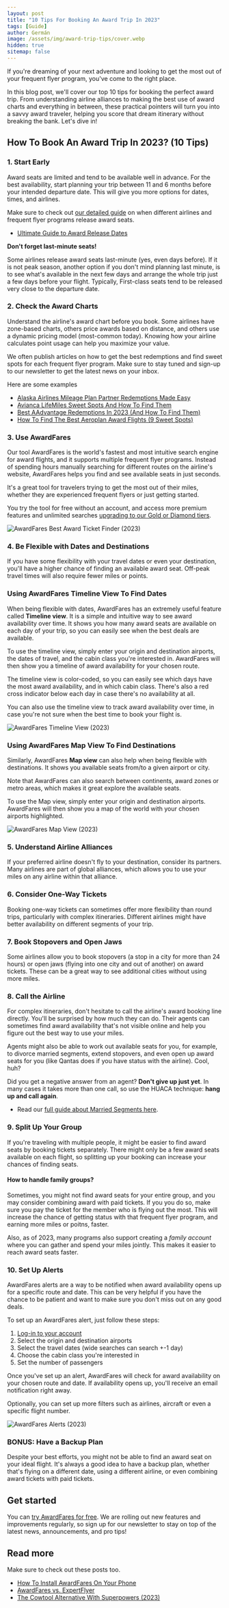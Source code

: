 ```yaml
---
layout: post
title: "10 Tips For Booking An Award Trip In 2023"
tags: [Guide]
author: Germán
image: /assets/img/award-trip-tips/cover.webp
hidden: true
sitemap: false
---
```


If you're dreaming of your next adventure and looking to get the most out of your frequent flyer program, you've come to the right place. 

In this blog post, we'll cover our top 10 tips for booking the perfect award trip. From understanding airline alliances to making the best use of award charts and everything in between, these practical pointers will turn you into a savvy award traveler, helping you score that dream itinerary without breaking the bank. Let's dive in!


## How To Book An Award Trip In 2023? (10 Tips)


### 1. Start Early

Award seats are limited and tend to be available well in advance. For the best availability, start planning your trip between 11 and 6 months before your intended departure date. This will give you more options for dates, times, and airlines.

Make sure to check out [our detailed guide](https://blog.awardfares.com/ultimate-guide-to-award-release-dates/) on when different airlines and frequent flyer programs release award seats.

* [Ultimate Guide to Award Release Dates](https://blog.awardfares.com/ultimate-guide-to-award-release-dates/)

**Don't forget last-minute seats!**

Some airlines release award seats last-minute (yes, even days before). If it is not peak season, another option if you don't mind planning last minute, is to see what's available in the next few days and arrange the whole trip just a few days before your flight. Typically, First-class seats tend to be released very close to the departure date.


### 2. Check the Award Charts 

Understand the airline's award chart before you book. Some airlines have zone-based charts, others price awards based on distance, and others use a dynamic pricing model (most-common today). Knowing how your airline calculates point usage can help you maximize your value.

We often publish articles on how to get the best redemptions and find sweet spots for each frequent flyer program. Make sure to stay tuned and sign-up to our newsletter to get the latest news on your inbox.

Here are some examples

* [Alaska Airlines Mileage Plan Partner Redemptions Made Easy](https://blog.awardfares.com/alaska-partners-2023/)
* [Avianca LifeMiles Sweet Spots And How To Find Them](https://blog.awardfares.com/lifemiles-sweet-spots/)
* [Best AAdvantage Redemptions In 2023 (And How To Find Them)](https://blog.awardfares.com/aadvantage-best-redemptions-2023/)
* [How To Find The Best Aeroplan Award Flights (9 Sweet Spots)
](https://blog.awardfares.com/aeroplan-guide/)


### 3. Use AwardFares

Our tool AwardFares is the world's fastest and most intuitive search engine for award flights, and it supports multiple frequent flyer programs. Instead of spending hours manually searching for different routes on the airline's website, AwardFares helps you find and see available seats in just seconds.

It's a great tool for travelers trying to get the most out of their miles, whether they are experienced frequent flyers or just getting started. 

You try the tool for free without an account, and access more premium features and unlimited searches [upgrading to our Gold or Diamond tiers](https://awardfares.com/pricing). 

<img src="/assets/img/award-trip-tips/select-ffp.gif" alt="AwardFares Best Award Ticket Finder (2023)" />


### 4. Be Flexible with Dates and Destinations

If you have some flexibility with your travel dates or even your destination, you'll have a higher chance of finding an available award seat. Off-peak travel times will also require fewer miles or points.


### Using AwardFares Timeline View To Find Dates

When being flexible with dates, AwardFares has an extremely useful feature called **Timeline view**. It is a simple and intuitive way to see award availability over time. It shows you how many award seats are available on each day of your trip, so you can easily see when the best deals are available.

To use the timeline view, simply enter your origin and destination airports, the dates of travel, and the cabin class you're interested in. AwardFares will then show you a timeline of award availability for your chosen route.

The timeline view is color-coded, so you can easily see which days have the most award availability, and in which cabin class. There's also a red cross indicator below each day in case there's no availability at all.

You can also use the timeline view to track award availability over time, in case you're not sure when the best time to book your flight is.


<img src="/assets/img/award-trip-tips/timeline-view.webp" alt="AwardFares Timeline View (2023)" />


### Using AwardFares Map View To Find Destinations

Similarly, AwardFares **Map view** can also help when being flexible with destinations. It shows you available seats from/to a given airport or city.

Note that AwardFares can also search between continents, award zones or metro areas, which makes it great explore the available seats.

To use the Map view, simply enter your origin and destination airports. AwardFares will then show you a map of the world with your chosen airports highlighted.


<img src="/assets/img/award-trip-tips/map-view.webp" alt="AwardFares Map View (2023)" />


### 5. Understand Airline Alliances

If your preferred airline doesn't fly to your destination, consider its partners. Many airlines are part of global alliances, which allows you to use your miles on any airline within that alliance.


### 6. Consider One-Way Tickets

Booking one-way tickets can sometimes offer more flexibility than round trips, particularly with complex itineraries. Different airlines might have better availability on different segments of your trip.


### 7. Book Stopovers and Open Jaws

Some airlines allow you to book stopovers (a stop in a city for more than 24 hours) or open jaws (flying into one city and out of another) on award tickets. These can be a great way to see additional cities without using more miles.


### 8. Call the Airline

For complex itineraries, don't hesitate to call the airline's award booking line directly. You'll be surprised by how much they can do. Their agents can sometimes find award availability that's not visible online and help you figure out the best way to use your miles.

Agents might also be able to work out available seats for you, for example, to divorce married segments, extend stopovers, and even open up award seats for you (like Qantas does if you have status with the airline). Cool, huh?

Did you get a negative answer from an agent? **Don't give up just yet**. In many cases it takes more than one call, so use the HUACA technique: **hang up and call again**.

* Read our [full guide about Married Segments here](https://blog.awardfares.com/married-segments/).


### 9. Split Up Your Group

If you're traveling with multiple people, it might be easier to find award seats by booking tickets separately. There might only be a few award seats available on each flight, so splitting up your booking can increase your chances of finding seats.

#### How to handle family groups?

Sometimes, you might not find award seats for your entire group, and you may consider combining award with paid tickets. If you you do so, make sure you pay the ticket for the member who is flying out the most. This will increase the chance of getting status with that frequent flyer program, and earning more miles or poitns, faster.

Also, as of 2023, many programs also support creating a *family account* where you can gather and spend your miles jointly. This makes it easier to reach award seats faster.


### 10. Set Up Alerts

AwardFares alerts are a way to be notified when award availability opens up for a specific route and date. This can be very helpful if you have the chance to be patient and want to make sure you don't miss out on any good deals.

To set up an AwardFares alert, just follow these steps:


1. [Log-in to your account](https://awardfares.com/signup)
2. Select the origin and destination airports
3. Select the travel dates (wide searches can search +-1 day)
4. Choose the cabin class you're interested in
5. Set the number of passengers

Once you've set up an alert, AwardFares will check for award availability on your chosen route and date. If availability opens up, you'll receive an email notification right away.

Optionally, you can set up more filters such as airlines, aircraft or even a specific flight number.

<img src="/assets/img/award-trip-tips/alert.webp" alt="AwardFares Alerts (2023)" />


### BONUS: Have a Backup Plan

Despite your best efforts, you might not be able to find an award seat on your ideal flight. It's always a good idea to have a backup plan, whether that's flying on a different date, using a different airline, or even combining award tickets with paid tickets.



## Get started

You can [try AwardFares for free](https://awardfares.com/). We are rolling out new features and improvements regularly, so sign up for our newsletter to stay on top of the latest news, announcements, and pro tips!



## Read more

Make sure to check out these posts too.

- [How To Install AwardFares On Your Phone](https://blog.awardfares.com/awardfares-mobile-app/)
- [AwardFares vs. ExpertFlyer](https://blog.awardfares.com/awardfares-vs-expertflyer/)
- [The Cowtool Alternative With Superpowers (2023)](https://blog.awardfares.com/awardfares-vs-cowtool/)

